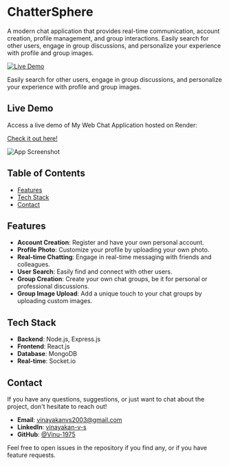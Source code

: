 # ChatterSphere

A modern chat application that provides real-time communication, account creation, profile management, and group interactions. Easily search for other users, engage in group discussions, and personalize your experience with profile and group images.

[![Live Demo](https://img.shields.io/badge/demo-live-green.svg)]([https://chattersphere2.onrender.com](https://chattersphere2.onrender.com))

Easily search for other users, engage in group discussions, and personalize your experience with profile and group images.

## Live Demo

Access a live demo of My Web Chat Application hosted on Render:

[Check it out here!]([https://your-app-link-on-render.com](https://chattersphere2.onrender.com))

![App Screenshot](path-to-your-app-screenshot.png)

## Table of Contents

- [Features](#features)
- [Tech Stack](#tech-stack)
- [Contact](#contact)

## Features

- **Account Creation**: Register and have your own personal account.
- **Profile Photo**: Customize your profile by uploading your own photo.
- **Real-time Chatting**: Engage in real-time messaging with friends and colleagues.
- **User Search**: Easily find and connect with other users.
- **Group Creation**: Create your own chat groups, be it for personal or professional discussions.
- **Group Image Upload**: Add a unique touch to your chat groups by uploading custom images.

## Tech Stack

- **Backend**: Node.js, Express.js
- **Frontend**: React.js
- **Database**: MongoDB
- **Real-time**: Socket.io

## Contact

If you have any questions, suggestions, or just want to chat about the project, don't hesitate to reach out!

- **Email**: [vinayakanvs2003@gmail.com](mailto:vinayakanvs2003@gmail.com)
- **LinkedIn**: [vinayakan-v-s](https://www.linkedin.com/in/vinayakan-v-s-9a2a9a222/)
- **GitHub**: [@Vinu-1975](https://github.com/Vinu-1975)

Feel free to open issues in the repository if you find any, or if you have feature requests.


